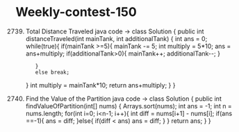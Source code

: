# Weekly-contest-150
2739. Total Distance Traveled
java code ->
class Solution {
    public int distanceTraveled(int mainTank, int additionalTank) {
        int ans = 0;
        while(true){
             if(mainTank >=5){
                 mainTank -= 5;
                 int multiply = 5*10;
                 ans = ans+multiply;
                 if(additionalTank>0){
                         mainTank++;
                     additionalTank--;
                 }
                      
             }
             else break; 
        }
           int multiply = mainTank*10;
            return ans+multiply;
    }
}

2740. Find the Value of the Partition
 java code ->
class Solution {
    public int findValueOfPartition(int[] nums) {
        Arrays.sort(nums);
        int  ans = -1;
        int n = nums.length;
        for(int i=0; i<n-1; i++){
         int diff = nums[i+1] - nums[i];
            if(ans ==-1){
              ans = diff;
            }else{
               if(diff < ans)
                   ans = diff;
            }
        }
        return ans;
    }
}
